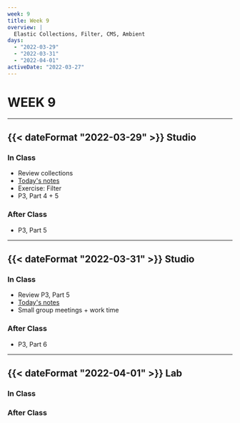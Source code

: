 ```yaml
---
week: 9
title: Week 9
overview: |
  Elastic Collections, Filter, CMS, Ambient
days:
  - "2022-03-29"
  - "2022-03-31"
  - "2022-04-01"
activeDate: "2022-03-27"
---
```

# WEEK 9

---

## {{< dateFormat "2022-03-29" >}} Studio

### In Class
* Review collections
* [Today's notes](https://docs.google.com/document/d/1DQ-yXUKIQAvROthnLSlYTbnCEHUzswGPwhH6QLvpTww/preview)
* Exercise: Filter
* P3, Part 4 + 5

### After Class
* P3, Part 5

---

## {{< dateFormat "2022-03-31" >}} Studio

### In Class
* Review P3, Part 5
* [Today's notes](https://docs.google.com/document/d/1ZrctmQ-wOsZOUbkoDAnBuQgvecCC6AkF6OKPZg45t6s/preview)
* Small group meetings + work time

### After Class
* P3, Part 6
---

## {{< dateFormat "2022-04-01" >}} Lab

### In Class

### After Class
